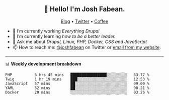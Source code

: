 <h2 align="center">👋 Hello! I'm Josh Fabean.</h2>
<p align="center">
  <a href="https://joshfabean.com">Blog</a> •
  <a href="https://twitter.com/fabean">Twitter</a> •
  <a href="https://www.buymeacoffee.com/LSxne6Yr4">Coffee</a>
</p>

- 🔭 I’m currently working *Everything Drupal*
- 🌱 I’m currently learning *how to be a better leader.*
- 💬 Ask me about *Drupal, Linux, PHP, Docker, CSS and JavaScript*
- 📫 How to reach me: [@joshfabean](https://twitter.com/joshfabean) on Twitter or [email from my website](https://joshfabean.com).

-------

📊 **Weekly development breakdown**
<!--START_SECTION:waka-->
```text
PHP          6 hrs 45 mins   ████████████████░░░░░░░░░   63.77 % 
Twig         1 hr 19 mins    ███░░░░░░░░░░░░░░░░░░░░░░   12.53 % 
JavaScript   57 mins         ██░░░░░░░░░░░░░░░░░░░░░░░   09.00 % 
YAML         52 mins         ██░░░░░░░░░░░░░░░░░░░░░░░   08.21 % 
Docker       20 mins         ░░░░░░░░░░░░░░░░░░░░░░░░░   03.26 %
```
<!--END_SECTION:waka-->

<!--
**fabean/fabean** is a ✨ _special_ ✨ repository because its `README.md` (this file) appears on your GitHub profile.

Here are some ideas to get you started:

- 🔭 I’m currently working on ...
- 🌱 I’m currently learning ...
- 👯 I’m looking to collaborate on ...
- 🤔 I’m looking for help with ...
- 💬 Ask me about ...
- 📫 How to reach me: ...
- 😄 Pronouns: ...
- ⚡ Fun fact: ...
-->
